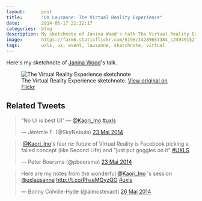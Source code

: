 ```yaml
---
layout:      post
title:       "UX Lausanne: The Virtual Reality Experience"
date:        2014-06-17 21:32:17
categories:  blog
description: My sketchnote of Janina Wood's talk The Virtual Reality Experience
image:       https://farm6.staticflickr.com/5198/14289657384_c24949152f_z.jpg
tags:        uxls, ux, event, lausanne, sketchnote, virtual
---
```


Here's my sketchnote of [Janina Wood](https://twitter.com/Kaori_Ino)'s talk.

<figure>
  <img src="https://farm6.staticflickr.com/5574/14266361882_57f950487e_z.jpg" alt="The Virtual Reality Experience sketchnote">
  <figcaption>
    The Virtual Reality Experience sketchnote. <a href="https://www.flickr.com/photos/alienlebarge/14266361882/">View original on Flickr</a>
  </figcaption>
</figure>

## Related Tweets

<blockquote class="twitter-tweet" lang="fr"><p>“No UI is best UI” — <a href="https://twitter.com/Kaori_Ino">@Kaori_Ino</a> <a href="https://twitter.com/hashtag/uxls?src=hash">#uxls</a></p>&mdash; Jérémie F. (@SkyNebula) <a href="https://twitter.com/SkyNebula/statuses/469844002934894592">23 Mai 2014</a></blockquote>
<script async src="//platform.twitter.com/widgets.js" charset="utf-8"></script>

<blockquote class="twitter-tweet" lang="fr"><p>.<a href="https://twitter.com/Kaori_Ino">@Kaori_Ino</a>&#39;s fear re: future of Virtual Reality is Facebook picking a failed concept (like Second Life) and &quot;just put goggles on it&quot; <a href="https://twitter.com/hashtag/UXLS?src=hash">#UXLS</a></p>&mdash; Peter Boersma (@pboersma) <a href="https://twitter.com/pboersma/statuses/469849759533256704">23 Mai 2014</a></blockquote>
<script async src="//platform.twitter.com/widgets.js" charset="utf-8"></script>

<blockquote class="twitter-tweet" lang="fr"><p>Here are my notes from the wonderful <a href="https://twitter.com/Kaori_Ino">@Kaori_Ino</a> &#39;s session <a href="https://twitter.com/uxlausanne">@uxlausanne</a> <a href="http://t.co/PhseMQyzQO">http://t.co/PhseMQyzQO</a> <a href="https://twitter.com/hashtag/uxls?src=hash">#uxls</a></p>&mdash; Bonny Colville-Hyde (@almostexact) <a href="https://twitter.com/almostexact/statuses/470953512692891648">26 Mai 2014</a></blockquote>
<script async src="//platform.twitter.com/widgets.js" charset="utf-8"></script>
